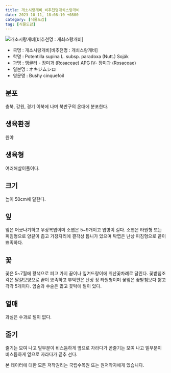 ```yaml
---
title: 개소시랑개비_비추천명개쇠스랑개비
date: 2023-10-11, 18:08:10 +0800
category: [식물도감]
tag: [식물도감]
---
```




![개소시랑개비[비추천명 : 개쇠스랑개비]](http://www.nature.go.kr/fileUpload/plants/basic/Rosaceae/Potentilla/26762/9_th2.jpg)
- 국명 : 개소시랑개비[비추천명 : 개쇠스랑개비]
- 학명 : Potentilla supina L. subsp. paradoxa (Nutt.) Soják
- 과명 : 앵글러 - 장미과 (Rosaceae) APG Ⅳ- 장미과 (Rosaceae)
- 일본명 : オキジムシロ
- 영문명 : Bushy cinquefoil


## 분포
충북, 강원, 경기 이북에 나며 북반구의 온대에 분포한다.
## 생육환경
원야
## 생육형
여러해살이풀이다.
## 크기
높이 50cm에 달한다.
## 잎
잎은 어긋나기하고 우상복엽이며 소엽은 5~9개이고 엽병이 길다. 소엽은 타원형 또는 피침형으로 양끝이 좁고 가장자리에 결각상 톱니가 있으며 탁엽은 난상 피침형으로 끝이 뾰족하다.
## 꽃
꽃은 5~7월에 황색으로 피고 가지 끝이나 잎겨드랑이에 취산꽃차례로 달린다. 꽃받침조각은 달걀모양으로 끝이 뾰족하고 부악편은 난상 장 타원형이며 꽃잎은 꽃받침보다 짧고 각각 5개이다. 암술과 수술은 많고 꽃턱에 털이 있다.
## 열매
과실은 수과로 털이 없다.
## 줄기
줄기는 모여 나고 밑부분이 비스듬하게 옆으로 자라다가 곧줄기는 모여 나고 밑부분이 비스듬하게 옆으로 자라다가 곧추 선다.






본 데이터에 대한 모든 저작권리는 국립수목원 또는 원저작자에게 있습니다.
